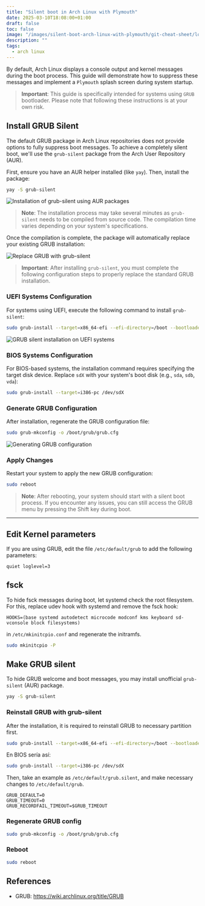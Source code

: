 ```yaml
---
title: "Silent boot in Arch Linux with Plymouth"
date: 2025-03-10T18:08:00+01:00
draft: false
toc: false
image: "/images/silent-boot-arch-linux-with-plymouth/git-cheat-sheet/logo.png"
description: ""
tags:
  - arch linux
---
```


By default, Arch Linux displays a console output and kernel messages during the boot process. This guide will demonstrate how to suppress these messages and implement a `Plymouth` splash screen during system startup.

> **Important**: This guide is specifically intended for systems using `GRUB` bootloader. Please note that following these instructions is at your own risk.

## Install GRUB Silent

The default GRUB package in Arch Linux repositories does not provide options to fully suppress boot messages. To achieve a completely silent boot, we'll use the `grub-silent` package from the Arch User Repository (AUR).

First, ensure you have an AUR helper installed (like `yay`). Then, install the package:

```bash
yay -S grub-silent
```

![Installation of grub-silent using AUR packages](/images/silent-boot-arch-linux-with-plymouth/install-grub-silent.jpg#center)

> **Note**: The installation process may take several minutes as `grub-silent` needs to be compiled from source code. The compilation time varies depending on your system's specifications.

Once the compilation is complete, the package will automatically replace your existing GRUB installation:

![Replace GRUB with grub-silent](/images/silent-boot-arch-linux-with-plymouth/replace-grub-with-grub-silent.jpg#center)

> **Important**: After installing `grub-silent`, you must complete the following configuration steps to properly replace the standard GRUB installation.

### UEFI Systems Configuration

For systems using UEFI, execute the following command to install `grub-silent`:

```bash
sudo grub-install --target=x86_64-efi --efi-directory=/boot --bootloader-id=GRUB
```

![GRUB silent installation on UEFI systems](/images/silent-boot-arch-linux-with-plymouth/install-grub-silent.jpg#center)

### BIOS Systems Configuration

For BIOS-based systems, the installation command requires specifying the target disk device. Replace `sdX` with your system's boot disk (e.g., `sda`, `sdb`, `vda`):

```bash
sudo grub-install --target=i386-pc /dev/sdX
```

### Generate GRUB Configuration

After installation, regenerate the GRUB configuration file:

```bash
sudo grub-mkconfig -o /boot/grub/grub.cfg
```

![Generating GRUB configuration](/images/silent-boot-arch-linux-with-plymouth/grub-mkconfig.jpg#center)

### Apply Changes

Restart your system to apply the new GRUB configuration:

```bash
sudo reboot
```

> **Note**: After rebooting, your system should start with a silent boot process. If you encounter any issues, you can still access the GRUB menu by pressing the Shift key during boot.


----------------------------------------------------------------------


## Edit Kernel parameters

If you are using GRUB, edit the file `/etc/default/grub` to add the following parameters:

```
quiet loglevel=3
```

## fsck

To hide fsck messages during boot, let systemd check the root filesystem. For this, replace udev hook with systemd and remove the fsck hook:

```
HOOKS=(base systemd autodetect microcode modconf kms keyboard sd-vconsole block filesystems)
```

in `/etc/mkinitcpio.conf` and regenerate the initramfs.

```bash
sudo mkinitcpio -P
```

## Make GRUB silent

To hide GRUB welcome and boot messages, you may install unofficial `grub-silent` (AUR) package.

```bash
yay -S grub-silent
```

### Reinstall GRUB with grub-silent

After the installation, it is required to reinstall GRUB to necessary partition first.

```bash
sudo grub-install --target=x86_64-efi --efi-directory=/boot --bootloader-id=GRUB
```

En BIOS sería así:
```bash
sudo grub-install --target=i386-pc /dev/sdX
```

Then, take an example as `/etc/default/grub.silent`, and make necessary changes to `/etc/default/grub`.

```
GRUB_DEFAULT=0
GRUB_TIMEOUT=0
GRUB_RECORDFAIL_TIMEOUT=$GRUB_TIMEOUT
```

### Regenerate GRUB config

```bash
sudo grub-mkconfig -o /boot/grub/grub.cfg
```

### Reboot

```bash
sudo reboot
```



## References
* GRUB: https://wiki.archlinux.org/title/GRUB